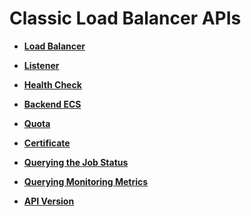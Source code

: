 # Classic Load Balancer APIs<a name="EN-US_TOPIC_0141008267"></a>

-   **[Load Balancer](load-balancer.md)**  

-   **[Listener](listener.md)**  

-   **[Health Check](health-check.md)**  

-   **[Backend ECS](backend-ecs.md)**  

-   **[Quota](quota.md)**  

-   **[Certificate](certificate.md)**  

-   **[Querying the Job Status](querying-the-job-status.md)**  

-   **[Querying Monitoring Metrics](querying-monitoring-metrics.md)**  

-   **[API Version](api-version.md)**  


